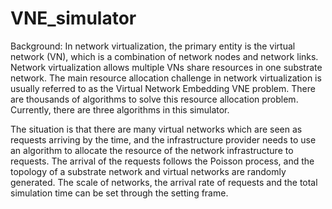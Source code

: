 # VNE_simulator
Background: 
In network virtualization, the primary entity is the virtual network (VN), which is a combination of network nodes and network links.
Network virtualization allows multiple VNs share resources in one substrate network. The main resource allocation challenge in network
virtualization is usually referred to as the Virtual Network Embedding VNE problem. There are thousands of algorithms to solve this
resource allocation problem. Currently, there are three algorithms in this simulator.

The situation is that there are many virtual networks which are seen as requests arriving by the time, and the infrastructure provider 
needs to use an algorithm to allocate the resource of the network infrastructure to requests. The arrival of the requests follows the 
Poisson process, and the topology of a substrate network and virtual networks are randomly generated. The scale of networks, the arrival
rate of requests and the total simulation time can be set through the setting frame.
